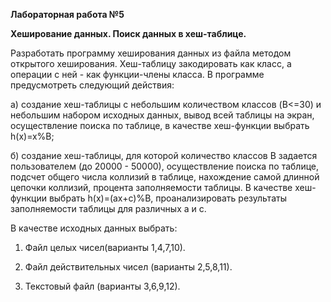 **Лабораторная работа №5**

**Хеширование данных. Поиск данных в хеш-таблице.**

Разработать программу хеширования данных из файла методом открытого хеширования. Хеш-таблицу закодировать как класс, а операции с ней - как функции-члены класса. В программе предусмотреть следующий действия:

а) создание хеш-таблицы с небольшим количеством классов (B<=30) и небольшим набором исходных данных, вывод всей таблицы на экран, осуществление поиска по таблице, в качестве хеш-функции выбрать h(x)=x%B;

б) создание хеш-таблицы, для которой количество классов B задается пользователем (до 20000 - 50000), осуществление поиска по таблице, подсчет общего числа коллизий в таблице, нахождение самой длинной цепочки коллизий, процента заполняемости таблицы. В качестве хеш-функции выбрать h(x)=(ax+c)%B, проанализировать результаты заполняемости таблицы для различных a и c.

  

В качестве исходных данных выбрать:

1. Файл целых чисел(варианты 1,4,7,10).

2. Файл действительных чисел (варианты 2,5,8,11).

3. Текстовый файл (варианты 3,6,9,12).